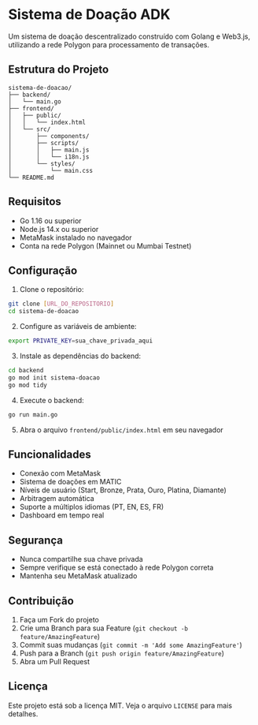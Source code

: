 # Sistema de Doação ADK

Um sistema de doação descentralizado construído com Golang e Web3.js, utilizando a rede Polygon para processamento de transações.

## Estrutura do Projeto

```
sistema-de-doacao/
├── backend/
│   └── main.go
├── frontend/
│   ├── public/
│   │   └── index.html
│   └── src/
│       ├── components/
│       ├── scripts/
│       │   ├── main.js
│       │   └── i18n.js
│       └── styles/
│           └── main.css
└── README.md
```

## Requisitos

- Go 1.16 ou superior
- Node.js 14.x ou superior
- MetaMask instalado no navegador
- Conta na rede Polygon (Mainnet ou Mumbai Testnet)

## Configuração

1. Clone o repositório:
```bash
git clone [URL_DO_REPOSITORIO]
cd sistema-de-doacao
```

2. Configure as variáveis de ambiente:
```bash
export PRIVATE_KEY=sua_chave_privada_aqui
```

3. Instale as dependências do backend:
```bash
cd backend
go mod init sistema-doacao
go mod tidy
```

4. Execute o backend:
```bash
go run main.go
```

5. Abra o arquivo `frontend/public/index.html` em seu navegador

## Funcionalidades

- Conexão com MetaMask
- Sistema de doações em MATIC
- Níveis de usuário (Start, Bronze, Prata, Ouro, Platina, Diamante)
- Arbitragem automática
- Suporte a múltiplos idiomas (PT, EN, ES, FR)
- Dashboard em tempo real

## Segurança

- Nunca compartilhe sua chave privada
- Sempre verifique se está conectado à rede Polygon correta
- Mantenha seu MetaMask atualizado

## Contribuição

1. Faça um Fork do projeto
2. Crie uma Branch para sua Feature (`git checkout -b feature/AmazingFeature`)
3. Commit suas mudanças (`git commit -m 'Add some AmazingFeature'`)
4. Push para a Branch (`git push origin feature/AmazingFeature`)
5. Abra um Pull Request

## Licença

Este projeto está sob a licença MIT. Veja o arquivo `LICENSE` para mais detalhes. 